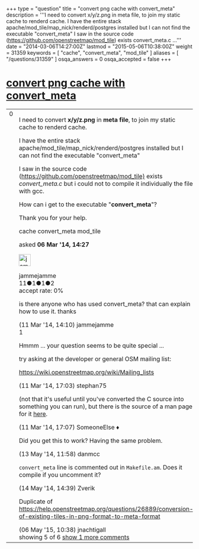+++
type = "question"
title = "convert png cache with convert_meta"
description = '''I need to convert x/y/z.png in meta file, to join my static cache to renderd cache. I have the entire stack apache/mod_tile/map_nick/renderd/postgres installed but I can not find the executable &quot;convert_meta&quot; I saw in the source code (https://github.com/openstreetmap/mod_tile) exists convert_meta.c ...'''
date = "2014-03-06T14:27:00Z"
lastmod = "2015-05-06T10:38:00Z"
weight = 31359
keywords = [ "cache", "convert_meta", "mod_tile" ]
aliases = [ "/questions/31359" ]
osqa_answers = 0
osqa_accepted = false
+++

<div class="headNormal">

# [convert png cache with convert_meta](/questions/31359/convert-png-cache-with-convert_meta)

</div>

<div id="main-body">

<div id="askform">

<table id="question-table" style="width:100%;">
<colgroup>
<col style="width: 50%" />
<col style="width: 50%" />
</colgroup>
<tbody>
<tr>
<td style="width: 30px; vertical-align: top"><div class="vote-buttons">
<span id="post-31359-upvote" class="ajax-command post-vote up" rel="nofollow" title="I like this post (click again to cancel)"> </span>
<div id="post-31359-score" class="post-score" title="current number of votes">
0
</div>
<span id="post-31359-downvote" class="ajax-command post-vote down" rel="nofollow" title="I dont like this post (click again to cancel)"> </span> <span id="favorite-mark" class="ajax-command favorite-mark" rel="nofollow" title="mark/unmark this question as favorite (click again to cancel)"> </span>
<div id="favorite-count" class="favorite-count">
&#10;</div>
</div></td>
<td><div id="item-right">
<div class="question-body">
<p>I need to convert <strong>x/y/z.png</strong> in <strong>meta file</strong>, to join my static cache to renderd cache.</p>
<p>I have the entire stack apache/mod_tile/map_nick/renderd/postgres installed but I can not find the executable "convert_meta"</p>
<p>I saw in the source code (<a href="https://github.com/openstreetmap/mod_tile)">https://github.com/openstreetmap/mod_tile)</a> exists <em>convert_meta.c</em> but i could not to compile it individually the file with gcc.</p>
<p>How can i get to the executable "<strong>convert_meta</strong>"?</p>
<p>Thank you for your help.</p>
</div>
<div id="question-tags" class="tags-container tags">
<span class="post-tag tag-link-cache" rel="tag" title="see questions tagged &#39;cache&#39;">cache</span> <span class="post-tag tag-link-convert_meta" rel="tag" title="see questions tagged &#39;convert_meta&#39;">convert_meta</span> <span class="post-tag tag-link-mod_tile" rel="tag" title="see questions tagged &#39;mod_tile&#39;">mod_tile</span>
</div>
<div id="question-controls" class="post-controls">
&#10;</div>
<div class="post-update-info-container">
<div class="post-update-info post-update-info-user">
<p>asked <strong>06 Mar '14, 14:27</strong></p>
<img src="https://secure.gravatar.com/avatar/c9cecfd90df7f99aa76cdab123b6d4db?s=32&amp;d=identicon&amp;r=g" class="gravatar" width="32" height="32" alt="jammejamme&#39;s gravatar image" />
<p><span>jammejamme</span><br />
<span class="score" title="11 reputation points">11</span><span title="1 badges"><span class="badge1">●</span><span class="badgecount">1</span></span><span title="1 badges"><span class="silver">●</span><span class="badgecount">1</span></span><span title="2 badges"><span class="bronze">●</span><span class="badgecount">2</span></span><br />
<span class="accept_rate" title="Rate of the user&#39;s accepted answers">accept rate:</span> <span title="jammejamme has no accepted answers">0%</span></p>
</div>
</div>
<div id="comments-container-31359" class="comments-container">
<span id="31447"></span>
<div id="comment-31447" class="comment">
<div id="post-31447-score" class="comment-score">
&#10;</div>
<div class="comment-text">
<p>is there anyone who has used convert_meta? that can explain how to use it. thanks</p>
</div>
<div id="comment-31447-info" class="comment-info">
<span class="comment-age">(11 Mar '14, 14:10)</span> <span class="comment-user userinfo">jammejamme</span>
</div>
</div>
<span id="31450"></span>
<div id="comment-31450" class="comment">
<div id="post-31450-score" class="comment-score">
1
</div>
<div class="comment-text">
<p>Hmmm ... your question seems to be quite special ...</p>
<p>try asking at the developer or general OSM mailing list:</p>
<p><a href="https://wiki.openstreetmap.org/wiki/Mailing_lists">https://wiki.openstreetmap.org/wiki/Mailing_lists</a></p>
</div>
<div id="comment-31450-info" class="comment-info">
<span class="comment-age">(11 Mar '14, 17:03)</span> <span class="comment-user userinfo">stephan75</span>
</div>
</div>
<span id="31451"></span>
<div id="comment-31451" class="comment">
<div id="post-31451-score" class="comment-score">
&#10;</div>
<div class="comment-text">
<p>(not that it's useful until you've converted the C source into something you can run), but there is the source of a man page for it <a href="https://github.com/openstreetmap/mod_tile/blob/master/docs/convert_meta.1">here</a>.</p>
</div>
<div id="comment-31451-info" class="comment-info">
<span class="comment-age">(11 Mar '14, 17:07)</span> <span class="comment-user userinfo">SomeoneElse ♦</span>
</div>
</div>
<span id="33134"></span>
<div id="comment-33134" class="comment">
<div id="post-33134-score" class="comment-score">
&#10;</div>
<div class="comment-text">
<p>Did you get this to work? Having the same problem.</p>
</div>
<div id="comment-33134-info" class="comment-info">
<span class="comment-age">(13 May '14, 11:58)</span> <span class="comment-user userinfo">danmcc</span>
</div>
</div>
<span id="33174"></span>
<div id="comment-33174" class="comment">
<div id="post-33174-score" class="comment-score">
&#10;</div>
<div class="comment-text">
<p><code>convert_meta</code> line is commented out in <code>Makefile.am</code>. Does it compile if you uncomment it?</p>
</div>
<div id="comment-33174-info" class="comment-info">
<span class="comment-age">(14 May '14, 14:39)</span> <span class="comment-user userinfo">Zverik</span>
</div>
</div>
<span id="42916"></span>
<div id="comment-42916" class="comment not_top_scorer">
<div id="post-42916-score" class="comment-score">
&#10;</div>
<div class="comment-text">
<p>Duplicate of <a href="/questions/26889/conversion-of-existing-tiles-in-png-format-to-meta-format">https://help.openstreetmap.org/questions/26889/conversion-of-existing-tiles-in-png-format-to-meta-format</a></p>
</div>
<div id="comment-42916-info" class="comment-info">
<span class="comment-age">(06 May '15, 10:38)</span> <span class="comment-user userinfo">jnachtigall</span>
</div>
</div>
</div>
<div id="comment-tools-31359" class="comment-tools">
<span class="comments-showing"> showing 5 of 6 </span> <a href="#" class="show-all-comments-link">show 1 more comments</a>
</div>
<div class="clear">
&#10;</div>
<div id="comment-31359-form-container" class="comment-form-container">
&#10;</div>
<div class="clear">
&#10;</div>
</div></td>
</tr>
</tbody>
</table>

</div>

</div>

